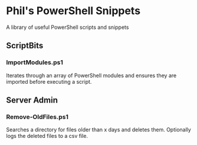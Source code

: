 # Phil's PowerShell Snippets

A library of useful PowerShell scripts and snippets

## ScriptBits

### ImportModules.ps1

Iterates through an array of PowerShell modules and ensures they are imported before executing a script.

## Server Admin

### Remove-OldFiles.ps1

Searches a directory for files older than x days and deletes them. Optionally logs the deleted files to a csv file.